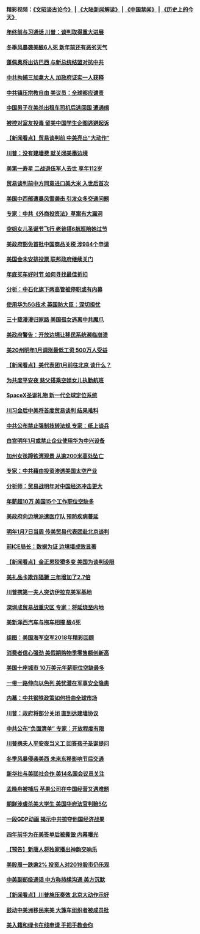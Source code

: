 #### 精彩视频：[《文昭谈古论今》](https://github.com/gfw-breaker/wenzhao/blob/master/README.md?t=12291831) | [《大陆新闻解读》](https://github.com/gfw-breaker/ntdtv-comedy/blob/master/README.md?t=12291831) | [《中国禁闻》](https://github.com/gfw-breaker/ntdtv-news/blob/master/README.md?t=12291831) | [《历史上的今天》](https://github.com/gfw-breaker/today-in-history/blob/master/README.md?t=12291831) 

#### [年终前与习通话 川普：谈判取得重大进展](../pages/nsc412/n10940508.md?t=12291831) 

#### [冬季风暴袭美酿6人死 新年前还有恶劣天气](../pages/nsc412/n10940428.md?t=12291831) 

#### [蓬佩奥将出访巴西 与新总统结盟对抗中共](../pages/nsc412/n10940393.md?t=12291831) 

#### [中共拘捕三加拿大人 加政府证实一人获释](../pages/nsc412/n10939393.md?t=12291831) 

#### [中共镇压宗教自由 美议员：全球都应谴责](../pages/nsc412/n10939131.md?t=12291831) 

#### [中国男子在美杀出租车司机后逃回国 遭通缉](../pages/nsc412/n10939162.md?t=12291831) 

#### [被控对室友投毒 留美中国学生企图逃避起诉](../pages/nsc412/n10939143.md?t=12291831) 

#### [【新闻看点】贸易谈判前 中美亮出“大动作”](../pages/nsc412/n10938838.md?t=12291831) 

#### [川普：没有建墙费 就关闭美墨边境](../pages/nsc412/n10939011.md?t=12291831) 

#### [美第一寿星 二战退伍军人去世 享年112岁](../pages/nsc412/n10938878.md?t=12291831) 

#### [贸易谈判前中方同意进口美大米 入世后首次](../pages/nsc412/n10938719.md?t=12291831) 

#### [美国中西部遭暴风雪袭击 引发众多交通问题](../pages/nsc412/n10938423.md?t=12291831) 

#### [专家：中共《外商投资法》草案有大漏洞](../pages/nsc412/n10936926.md?t=12291831) 

#### [空姐女儿圣诞节飞行 老爸搭6航班陪她过节](../pages/nsc412/n10937569.md?t=12291831) 

#### [美政府豁免首批中国商品关税 涉984个申请](../pages/nsc412/n10937177.md?t=12291831) 

#### [美国会未安排投票 联邦政府继续关门](../pages/nsc412/n10936951.md?t=12291831) 

#### [年底买车好时节 如何寻找最佳折扣](../pages/nsc412/n10936868.md?t=12291831) 

#### [分析：中石化旗下两高管被停职或有内幕](../pages/nsc412/n10936480.md?t=12291831) 

#### [使用华为5G技术 英国防大臣：深切担忧](../pages/nsc412/n10936847.md?t=12291831) 

#### [三十载漫漫归家路 美国孤女逃离中共魔爪](../pages/nsc412/n10936863.md?t=12291831) 

#### [美政府警告：开放边境让移民系统濒临崩溃](../pages/nsc412/n10936858.md?t=12291831) 

#### [美20州明年1月调涨最低工资 500万人受益](../pages/nsc412/n10936813.md?t=12291831) 

#### [【新闻看点】美代表团1月前往北京 谈什么？](../pages/nsc412/n10936420.md?t=12291831) 

#### [为共度平安夜 慈父搭乘空姐女儿执勤航班](../pages/nsc412/n10936619.md?t=12291831) 

#### [SpaceX圣诞礼物 新一代全球定位系统](../pages/nsc412/n10936794.md?t=12291831) 

#### [川习会后中美将首度贸易谈判 结果难料](../pages/nsc412/n10936366.md?t=12291831) 

#### [中共公布禁止强制技转法规 专家：纸上谈兵](../pages/nsc412/n10936522.md?t=12291831) 

#### [白宫明年1月或禁止企业使用华为中兴设备](../pages/nsc412/n10936276.md?t=12291831) 

#### [加州女孩蹄铁湾观景 从逾200米高处坠亡](../pages/nsc412/n10935708.md?t=12291831) 

#### [专家：中共藉由投资渗透美国太空产业](../pages/nsc412/n10935605.md?t=12291831) 

#### [分析师：贸易战明年对中国经济冲击更大](../pages/nsc412/n10934732.md?t=12291831) 

#### [年薪超10万 美国15个工作职位空缺多](../pages/nsc412/n10934753.md?t=12291831) 

#### [美政府向边境派遣医疗队 预防疾病蔓延](../pages/nsc412/n10934482.md?t=12291831) 

#### [明年1月7日当周 传美贸易代表团赴北京谈判](../pages/nsc412/n10934528.md?t=12291831) 

#### [前ICE局长：数据为证 边境墙成效显著](../pages/nsc412/n10934433.md?t=12291831) 

#### [【新闻看点】金正恩狡猾多变 美国为谈判设限](../pages/nsc412/n10934183.md?t=12291831) 

#### [美礼品卡欺诈猖獗 三年增加了2.7倍](../pages/nsc412/n10934218.md?t=12291831) 

#### [川普携第一夫人突访伊拉克美军基地](../pages/nsc412/n10934352.md?t=12291831) 

#### [深圳成贸易战重灾区 专家：将延烧至内地](../pages/nsc412/n10934053.md?t=12291831) 

#### [美新泽西汽车与拖车相撞 酿4死](../pages/nsc412/n10933905.md?t=12291831) 

#### [组图：美国海军空军2018年精彩回顾](../pages/nsc412/n10933462.md?t=12291831) 

#### [消费者信心强劲 美假期购物季零售额创新高](../pages/nsc412/n10932860.md?t=12291831) 

#### [美国十座城市 10万美元年薪职位空缺最多](../pages/nsc412/n10927195.md?t=12291831) 

#### [一带一路伸向以色列 美忧潜在军事安全隐患](../pages/nsc412/n10932712.md?t=12291831) 

#### [内幕：中共钢铁政策如何扭曲全球市场](../pages/nsc412/n10932207.md?t=12291831) 

#### [川普：政府将部分关闭 直到达建墙协议](../pages/nsc412/n10932554.md?t=12291831) 

#### [中共公布“负面清单” 专家：开放程度有限](../pages/nsc412/n10932450.md?t=12291831) 

#### [川普携夫人平安夜当义工 回答孩子圣诞提问](../pages/nsc412/n10932348.md?t=12291831) 

#### [冬季风暴侵袭美西 未来东移影响节后交通](../pages/nsc412/n10932328.md?t=12291831) 

#### [新华社与美联社合作 美14名国会议员关注](../pages/nsc412/n10932196.md?t=12291831) 

#### [孟晚舟被捕后 苹果公司在中国经营又遇难题](../pages/nsc412/n10931515.md?t=12291831) 

#### [朝鲜涉虐杀美大学生 美国华府法官判赔5亿](../pages/nsc412/n10931032.md?t=12291831) 

#### [一段GDP动画 揭示中共掠夺他国经济战果](../pages/nsc412/n10930922.md?t=12291831) 

#### [四年前华为在美签单后被撕毁 内幕曝光](../pages/nsc412/n10930781.md?t=12291831) 

#### [【预告】新唐人将独家播出神韵交响乐](../pages/nsc412/n10912037.md?t=12291831) 

#### [美股周一跌逾2% 投资人对2019股市仍乐观](../pages/nsc412/n10930753.md?t=12291831) 

#### [中美副部级通话 中方称持续沟通 美方沉默](../pages/nsc412/n10930456.md?t=12291831) 

#### [【新闻看点】川普施压奏效 北京大动作示好](../pages/nsc412/n10930510.md?t=12291831) 

#### [鼓动中美洲移民来美 大篷车组织者被成员批](../pages/nsc412/n10930604.md?t=12291831) 

#### [美入籍和绿卡在线申请 手把手教会你](../pages/nsc412/n10930508.md?t=12291831) 

